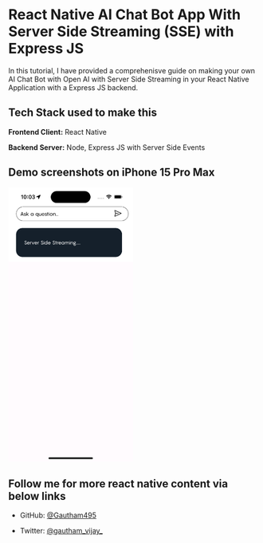
# React Native AI Chat Bot App With Server Side Streaming (SSE) with Express JS

In this tutorial, I have provided a comprehenisve guide on making your own AI Chat Bot with Open AI with Server Side Streaming in your React Native Application with a Express JS backend.

## Tech Stack used to make this

**Frontend Client:** React Native

**Backend Server:** Node, Express JS with Server Side Events

## Demo screenshots on iPhone 15 Pro Max

<img src="https://github.com/Gautham495/React-Native-AI-Chat-Bot/blob/main/Demo.png" width="250" height="550" />

## Follow me for more react native content via below links

- GitHub: [@Gautham495](https://www.github.com/Gautham495)

- Twitter: [@gautham_vijay_](https://x.com/gautham_vijay_)


